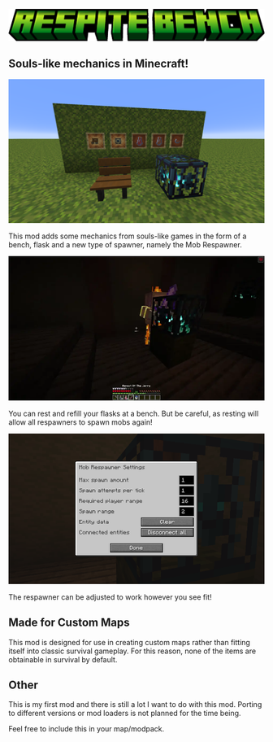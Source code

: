 ![Respite Bench Logo](title.png)
## Souls-like mechanics in Minecraft!

![All items](showcase-items.png)

This mod adds some mechanics from souls-like games in the form of a bench, flask and a new type of spawner, namely the Mob Respawner.

![Bench and Respawner](showcase-respawner.webp)

You can rest and refill your flasks at a bench. But be careful, as resting will allow all respawners to spawn mobs again!

![Respawner settings](showcase-settings.png)

The respawner can be adjusted to work however you see fit!

## Made for Custom Maps

This mod is designed for use in creating custom maps rather than fitting itself into classic survival gameplay. For this reason, none of the items are obtainable in survival by default.

## Other

This is my first mod and there is still a lot I want to do with this mod. Porting to different versions or mod loaders is not planned for the time being.

Feel free to include this in your map/modpack.
